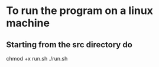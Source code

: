 # To run the program on a linux machine 
## Starting from the src directory do
chmod +x run.sh
./run.sh